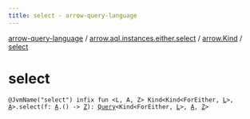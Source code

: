 ```yaml
---
title: select - arrow-query-language
---
```


[arrow-query-language](../../index.html) / [arrow.aql.instances.either.select](../index.html) / [arrow.Kind](index.html) / [select](./select.html)

# select

`@JvmName("select") infix fun <L, A, Z> Kind<Kind<ForEither, `[`L`](select.html#L)`>, `[`A`](select.html#A)`>.select(f: `[`A`](select.html#A)`.() -> `[`Z`](select.html#Z)`): `[`Query`](../../arrow.aql/-query/index.html)`<Kind<ForEither, `[`L`](select.html#L)`>, `[`A`](select.html#A)`, `[`Z`](select.html#Z)`>`